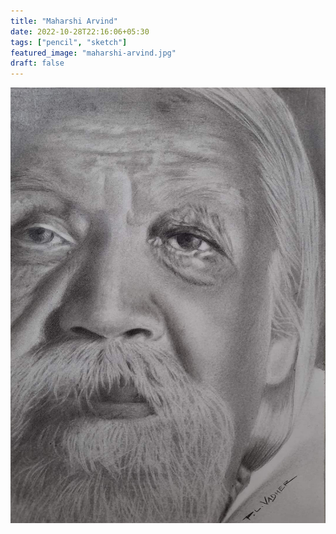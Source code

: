 ```yaml
---
title: "Maharshi Arvind"
date: 2022-10-28T22:16:06+05:30
tags: ["pencil", "sketch"]
featured_image: "maharshi-arvind.jpg"
draft: false
---
```

![Maharshi Arvind](maharshi-arvind.jpg)

